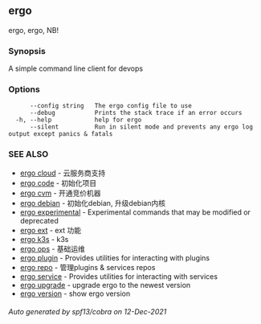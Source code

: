 ## ergo

ergo, ergo, NB!

### Synopsis

A simple command line client for devops

### Options

```
      --config string   The ergo config file to use
      --debug           Prints the stack trace if an error occurs
  -h, --help            help for ergo
      --silent          Run in silent mode and prevents any ergo log output except panics & fatals
```

### SEE ALSO

* [ergo cloud](ergo_cloud.md)	 - 云服务商支持
* [ergo code](ergo_code.md)	 - 初始化项目
* [ergo cvm](ergo_cvm.md)	 - 开通竞价机器
* [ergo debian](ergo_debian.md)	 - 初始化debian, 升级debian内核
* [ergo experimental](ergo_experimental.md)	 - Experimental commands that may be modified or deprecated
* [ergo ext](ergo_ext.md)	 - ext 功能
* [ergo k3s](ergo_k3s.md)	 - k3s
* [ergo ops](ergo_ops.md)	 - 基础运维
* [ergo plugin](ergo_plugin.md)	 - Provides utilities for interacting with plugins
* [ergo repo](ergo_repo.md)	 - 管理plugins & services repos
* [ergo service](ergo_service.md)	 - Provides utilities for interacting with services
* [ergo upgrade](ergo_upgrade.md)	 - upgrade ergo to the newest version
* [ergo version](ergo_version.md)	 - show ergo version

###### Auto generated by spf13/cobra on 12-Dec-2021
